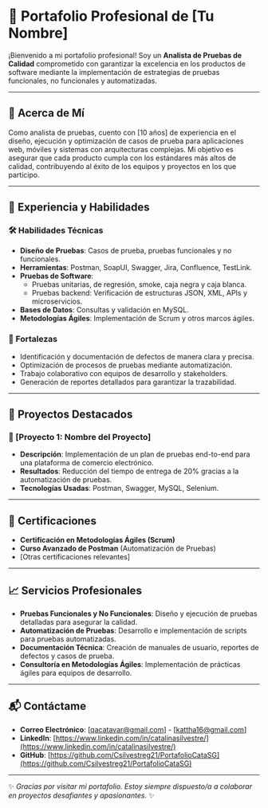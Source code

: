 # 🎯 Portafolio Profesional de [Tu Nombre]

¡Bienvenido a mi portafolio profesional! Soy un **Analista de Pruebas de Calidad** comprometido con garantizar la excelencia en los productos de software mediante la implementación de estrategias de pruebas funcionales, no funcionales y automatizadas.

---

## 🚀 Acerca de Mí

Como analista de pruebas, cuento con [10 años] de experiencia en el diseño, ejecución y optimización de casos de prueba para aplicaciones web, móviles y sistemas con arquitecturas complejas. Mi objetivo es asegurar que cada producto cumpla con los estándares más altos de calidad, contribuyendo al éxito de los equipos y proyectos en los que participo.

---

## 💼 Experiencia y Habilidades

### 🛠️ Habilidades Técnicas
- **Diseño de Pruebas**: Casos de prueba, pruebas funcionales y no funcionales.
- **Herramientas**: Postman, SoapUI, Swagger, Jira, Confluence, TestLink.
- **Pruebas de Software**: 
  - Pruebas unitarias, de regresión, smoke, caja negra y caja blanca.
  - Pruebas backend: Verificación de estructuras JSON, XML, APIs y microservicios.
- **Bases de Datos**: Consultas y validación en MySQL.
- **Metodologías Ágiles**: Implementación de Scrum y otros marcos ágiles.

### 🌟 Fortalezas
- Identificación y documentación de defectos de manera clara y precisa.
- Optimización de procesos de pruebas mediante automatización.
- Trabajo colaborativo con equipos de desarrollo y stakeholders.
- Generación de reportes detallados para garantizar la trazabilidad.

---

## 🌟 Proyectos Destacados

### 📌 [Proyecto 1: Nombre del Proyecto]
- **Descripción**: Implementación de un plan de pruebas end-to-end para una plataforma de comercio electrónico.
- **Resultados**: Reducción del tiempo de entrega de 20% gracias a la automatización de pruebas.
- **Tecnologías Usadas**: Postman, Swagger, MySQL, Selenium.

---

## 📜 Certificaciones

- **Certificación en Metodologías Ágiles (Scrum)** 
- **Curso Avanzado de Postman** (Automatización de Pruebas)
- [Otras certificaciones relevantes]

---

## 📈 Servicios Profesionales

- **Pruebas Funcionales y No Funcionales**: Diseño y ejecución de pruebas detalladas para asegurar la calidad.
- **Automatización de Pruebas**: Desarrollo e implementación de scripts para pruebas automatizadas.
- **Documentación Técnica**: Creación de manuales de usuario, reportes de defectos y casos de prueba.
- **Consultoría en Metodologías Ágiles**: Implementación de prácticas ágiles para equipos de desarrollo.

---

## 📬 Contáctame

- **Correo Electrónico**: [qacatavar@gmail.com] - [kattha16@gmail.com]
- **LinkedIn**: [https://www.linkedin.com/in/catalinasilvestre/](https://www.linkedin.com/in/catalinasilvestre/)
- **GitHub**: [https://github.com/Csilvestreg21/PortafolioCataSG](https://github.com/Csilvestreg21/PortafolioCataSG)

---

✨ _Gracias por visitar mi portafolio. Estoy siempre dispuesto/a a colaborar en proyectos desafiantes y apasionantes._ ✨
